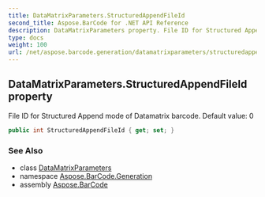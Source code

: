 ```yaml
---
title: DataMatrixParameters.StructuredAppendFileId
second_title: Aspose.BarCode for .NET API Reference
description: DataMatrixParameters property. File ID for Structured Append mode of Datamatrix barcode. Default value 0
type: docs
weight: 100
url: /net/aspose.barcode.generation/datamatrixparameters/structuredappendfileid/
---
```

## DataMatrixParameters.StructuredAppendFileId property

File ID for Structured Append mode of Datamatrix barcode. Default value: 0

```csharp
public int StructuredAppendFileId { get; set; }
```

### See Also

* class [DataMatrixParameters](../)
* namespace [Aspose.BarCode.Generation](../../../aspose.barcode.generation/)
* assembly [Aspose.BarCode](../../../)


